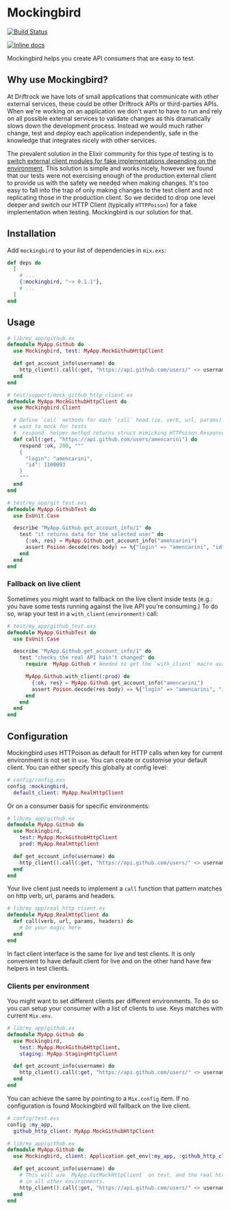 # Mockingbird

[![Build Status](https://travis-ci.org/Driftrock/mockingbird.svg?branch=master)](https://travis-ci.org/Driftrock/mockingbird)

[![Inline docs](http://inch-ci.org/github/Driftrock/mockingbird.svg)](http://inch-ci.org/github/Driftrock/mockingbird)

Mockingbird helps you create API consumers that are easy to test.

## Why use Mockingbird?

At Driftrock we have lots of small applications that communicate with other external services, these could be other Driftrock APIs or third-parties APIs. When we're working on an application we don't want to have to run and rely on all possible external services to validate changes as this dramatically slows down the development process. Instead we would much rather change, test and deploy each application independently, safe in the knowledge that integrates nicely with other services.

The prevalent solution in the Elixir community for this type of testing is to [switch external client modules for fake implementations depending on the environment](http://blog.plataformatec.com.br/2015/10/mocks-and-explicit-contracts/). This solution is simple and works nicely, however we found that our tests were not exercising enough of the production external client to provide us with the safety we needed when making changes. It's too easy to fall into the trap of only making changes to the test client and not replicating those in the production client. So we decided to drop one level deeper and switch our HTTP Client (typically `HTTPPoison`) for a fake implementation when testing. Mockingbird is our solution for that.

## Installation

Add `mockingbird` to your list of dependencies in `mix.exs`:

```elixir
def deps do
  [
    # ...
    {:mockingbird, "~> 0.1.1"},
    # ...
  ]
end
```

## Usage

```elixir
# lib/my_app/github.ex
defmodule MyApp.Github do
  use Mockingbird, test: MyApp.MockGithubHttpClient

  def get_account_info(username) do
    http_client().call(:get, "https://api.github.com/users/" <> username)
  end
end

# test/support/mock_github_http_client.ex
defmodule MyApp.MockGithubHttpClient do
  use Mockingbird.Client

  # Define `call` methods for each `call` head (ie. verb, url, params) you
  # want to mock for tests
  # `respond` helper method returns struct mimicking HTTPoison.Response
  def call(:get, "https://api.github.com/users/amencarini") do
    respond :ok, 200, """
    {
      "login": "amencarini",
      "id": 1100003
    }
    """
  end
end

# test/my_app/git_test.exs
defmodule MyApp.GithubTest do
  use ExUnit.Case

  describe "MyApp.Github.get_account_info/1" do
    test "it returns data for the selected user" do
      {:ok, res} = MyApp.Github.get_account_info("amencarini")
      assert Poison.decode(res.body) == %{"login" => "amencarini", "id" => 1100003}
    end
  end
end
```

### Fallback on live client

Sometimes you might want to fallback on the live client inside tests (e.g.: you have some
tests running against the live API you're consuming.) To do so, wrap your test
in a `with_client(environment)` call:

```elixir
# test/my_app/github_test.exs
defmodule MyApp.GithubTest do
  use ExUnit.Case

  describe "MyApp.Github.get_account_info/1" do
    test "checks the real API hasn't changed" do
      require  MyApp.Github # Needed to get the `with_client` macro available

      MyApp.Github.with_client(:prod) do
        {:ok, res} = MyApp.Github.get_account_info("amencarini")
        assert Poison.decode(res.body) == %{"login" => "amencarini", "id" => 1100003}
      end
    end
  end
end
```

## Configuration

Mockingbird uses HTTPoison as default for HTTP calls when key for current
environment is not set in `use`. You can create or customise your default client. You can either specify this globally at config level:

```elixir
# config/config.exs
config :mockingbird,
  default_client: MyApp.RealHttpClient
```

Or on a consumer basis for specific environments:

```elixir
# lib/my_app/github.ex
defmodule MyApp.Github do
  use Mockingbird,
    test: MyApp.MockGithubHttpClient
    prod: MyApp.RealHttpClient

  def get_account_info(username) do
    http_client().call(:get, "https://api.github.com/users/" <> username)
  end
end
```

Your live client just needs to implement a `call` function that pattern matches
on http verb, url, params and headers.

```elixir
# lib/my_app/real_http_client.ex
defmodule MyApp.RealHttpClient do
  def call(verb, url, params, headers) do
    # Do your magic here
  end
end
```

In fact client interface is the same for live and test clients. It is only
convenient to have default client for live and on the other hand have few helpers
in test clients.

### Clients per environment

You might want to set different clients per different environments. To do so you
can setup your consumer with a list of clients to use. Keys matches with current
`Mix.env`.

```elixir
# lib/my_app/github.ex
defmodule MyApp.Github do
  use Mockingbird,
    test: MyApp.MockGithubHttpClient,
    staging: MyApp.StagingHttpClient

  def get_account_info(username) do
    http_client().call(:get, "https://api.github.com/users/" <> username)
  end
end
```

You can achieve the same by pointing to a `Mix.config` item. If no configuration
is found Mockingbird will fallback on the live client.

```elixir
# config/test.exs
config :my_app,
  github_http_client: MyApp.MockGithubHttpClient

# lib/my_app/github.ex
defmodule MyApp.Github do
  use Mockingbird, client: Application.get_env(:my_app, :github_http_client)

  def get_account_info(username) do
    # This will use `MyApp.GitMockHttpClient` on test, and the real http client
    # in all other environments.
    http_client().call(:get, "https://api.github.com/users/" <> username)
  end
end
```
